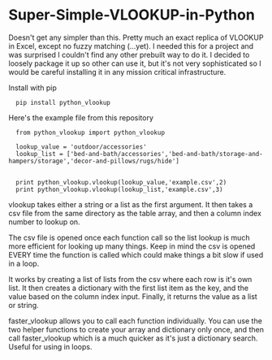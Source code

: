 # Super-Simple-VLOOKUP-in-Python


Doesn't get any simpler than this. Pretty much an exact replica of VLOOKUP in Excel, except no fuzzy matching (...yet). I needed this for a project and was surprised I couldn't find any other prebuilt way to do it. I decided to loosely package it up so other can use it, but it's not very sophisticated so I would be careful installing it in any mission critical infrastructure.

Install with pip

      pip install python_vlookup

Here's the example file from this repository

      from python_vlookup import python_vlookup
      
      lookup_value = 'outdoor/accessories'
      lookup_list = ['bed-and-bath/accessories','bed-and-bath/storage-and-hampers/storage','decor-and-pillows/rugs/hide']
      
      
      print python_vlookup.vlookup(lookup_value,'example.csv',2)
      print python_vlookup.vlookup(lookup_list,'example.csv',3)
      

vlookup takes either a string or a list as the first argument. It then takes a csv file from the same directory as the table array, and then a column index number to lookup on.

The csv file is opened once each function call so the list lookup is much more efficient for looking up many things. Keep in mind the csv is opened EVERY time the function is called which could make things a bit slow if used in a loop.

It works by creating a list of lists from the csv where each row is it's own list. It then creates a dictionary with the first list item as the key, and the value based on the column index input. Finally, it returns the value as a list or string.

faster_vlookup allows you to call each function individually. You can use the two helper functions to create your array and dictionary only once, and then call faster_vlookup which is a much quicker as it's just a dictionary search. Useful for using in loops.


